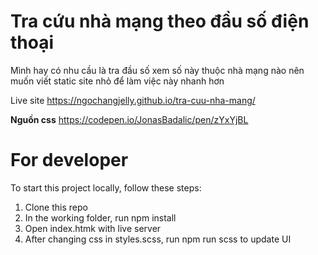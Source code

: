# Tra cứu nhà mạng theo đầu số điện thoại
Mình hay có nhu cầu là tra đầu số xem số này thuộc nhà mạng nào nên muốn viết static site nhỏ để làm việc này nhanh hơn

Live site
https://ngochangjelly.github.io/tra-cuu-nha-mang/

**Nguồn css**
https://codepen.io/JonasBadalic/pen/zYxYjBL


# For developer

To start this project locally, follow these steps:

1. Clone this repo
2. In the working folder, run npm install
3. Open index.htmk with live server
4. After changing css in styles.scss, run npm run scss to update UI
